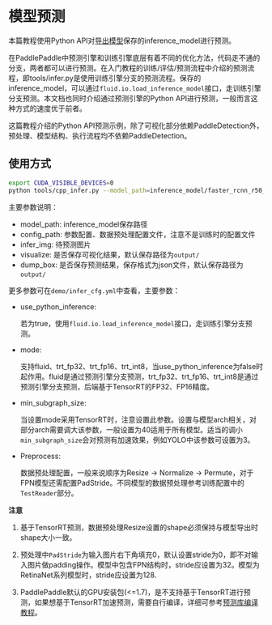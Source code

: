 # 模型预测

本篇教程使用Python API对[导出模型](EXPORT_MODEL.md)保存的inference_model进行预测。

在PaddlePaddle中预测引擎和训练引擎底层有着不同的优化方法，代码走不通的分支，两者都可以进行预测。在入门教程的训练/评估/预测流程中介绍的预测流程，即tools/infer.py是使用训练引擎分支的预测流程。保存的inference_model，可以通过`fluid.io.load_inference_model`接口，走训练引擎分支预测。本文档也同时介绍通过预测引擎的Python API进行预测，一般而言这种方式的速度优于前者。


这篇教程介绍的Python API预测示例，除了可视化部分依赖PaddleDetection外，预处理、模型结构、执行流程均不依赖PaddleDetection。


## 使用方式

```bash
export CUDA_VISIBLE_DEVICES=0
python tools/cpp_infer.py --model_path=inference_model/faster_rcnn_r50_1x/ --config_path=tools/cpp_demo.yml --infer_img=demo/000000570688.jpg --visualize
```


主要参数说明：

-  model_path:  inference_model保存路径
-  config_path: 参数配置、数据预处理配置文件，注意不是训练时的配置文件
-  infer_img:   待预测图片
-  visualize:   是否保存可视化结果，默认保存路径为```output/```
-  dump_box:    是否保存预测结果，保存格式为json文件，默认保存路径为```output/```


更多参数可在```demo/infer_cfg.yml```中查看，主要参数：


- use_python_inference:

  若为true，使用`fluid.io.load_inference_model`接口，走训练引擎分支预测。

- mode:

  支持fluid、trt_fp32、trt_fp16、trt_int8，当use_python_inference为false时起作用。fluid是通过预测引擎分支预测，trt_fp32、trt_fp16、trt_int8是通过预测引擎分支预测，后端基于TensorRT的FP32、FP16精度。

- min_subgraph_size:

  当设置mode采用TensorRT时，注意设置此参数。设置与模型arch相关，对部分arch需要调大该参数，一般设置为40适用于所有模型。适当的调小`min_subgraph_size`会对预测有加速效果，例如YOLO中该参数可设置为3。

- Preprocess:

  数据预处理配置，一般来说顺序为Resize -> Normalize -> Permute，对于FPN模型还需配置PadStride。不同模型的数据预处理参考训练配置中的`TestReader`部分。


**注意**

1. 基于TensorRT预测，数据预处理Resize设置的shape必须保持与模型导出时shape大小一致。

2. 预处理中`PadStride`为输入图片右下角填充0，默认设置stride为0，即不对输入图片做padding操作。模型中包含FPN结构时，stride应设置为32。模型为RetinaNet系列模型时，stride应设置为128.

3. PaddlePaddle默认的GPU安装包(<=1.7)，是不支持基于TensorRT进行预测，如果想基于TensorRT加速预测，需要自行编译，详细可参考[预测库编译教程](https://www.paddlepaddle.org.cn/documentation/docs/zh/advanced_usage/deploy/inference/paddle_tensorrt_infer.html)。
